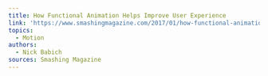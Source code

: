 ```yaml
---
title: How Functional Animation Helps Improve User Experience
link: 'https://www.smashingmagazine.com/2017/01/how-functional-animation-helps-improve-user-experience/'
topics:
  - Motion
authors:
  - Nick Babich
sources: Smashing Magazine
---
```

​
